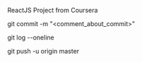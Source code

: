 ReactJS Project from Coursera

git commit -m "<comment_about_commit>"

git log --oneline

git push -u origin master






